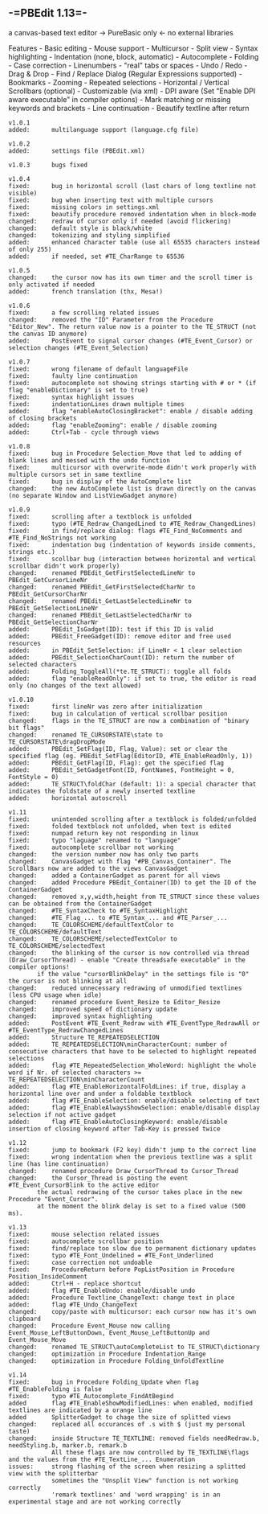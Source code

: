 -=PBEdit 1.13=-
---------------------------------------------------------------------
a canvas-based text editor -> PureBasic only <- no external libraries

Features
    - Basic editing
    - Mouse support
    - Multicursor
    - Split view
    - Syntax highlighting
    - Indentation (none, block, automatic)
    - Autocomplete
    - Folding
    - Case correction
    - Linenumbers
    - "real" tabs or spaces
    - Undo / Redo
    - Drag & Drop
    - Find / Replace Dialog (Regular Expressions supported)
    - Bookmarks
    - Zooming
    - Repeated selections
    - Horizontal / Vertical Scrollbars (optional)
    - Customizable (via xml)
    - DPI aware (Set "Enable DPI aware executable" in compiler options)
    - Mark matching or missing keywords and brackets
    - Line continuation
    - Beautify textline after return

	v1.0.1
	added:		multilanguage support (language.cfg file)

	v1.0.2
	added:		settings file (PBEdit.xml)

	v1.0.3 		bugs fixed

	v1.0.4
	fixed:		bug in horizontal scroll (last chars of long textline not visible)
	fixed:		bug when inserting text with multiple cursors
	fixed:		missing colors in settings.xml
	fixed:		beautify procedure removed indentation when in block-mode
	changed:	redraw of cursor only if needed (avoid flickering)
	changed:	default style is black/white
	changed:	tokenizing and styling simplified
	added:		enhanced character table (use all 65535 characters instead of only 255)
	added:		if needed, set #TE_CharRange to 65536

	v1.0.5
	changed:	the cursor now has its own timer and the scroll timer is only activated if needed
	added:		french translation (thx, Mesa!)

	v1.0.6
	fixed:		a few scrolling related issues
	changed:	removed the "ID" Parameter from the Procedure "Editor_New". The return value now is a pointer to the TE_STRUCT (not the canvas ID anymore)
	added:		PostEvent to signal cursor changes (#TE_Event_Cursor) or selection changes (#TE_Event_Selection)				

	v1.0.7
	fixed:		wrong filename of default languageFile
	fixed:		faulty line continuation
	fixed:		autocomplete not showing strings starting with # or * (if flag "enableDictionary" is set to true)
	fixed:		syntax highlight issues
	fixed:		indentationLines drawn multiple times
	added:		flag "enableAutoClosingBracket": enable / disable adding of closing brackets
	added:		flag "enableZooming": enable / disable zooming
	added:		Ctrl+Tab - cycle through views

	v1.0.8
	fixed:		bug in Procedure Selection_Move that led to adding of blank lines and messed with the undo function
	fixed:		multicursor with overwrite-mode didn't work properly with multiple cursors set in same textline
	fixed:		bug in display of the AutoComplete list
	changed:	the new AutoComplete list is drawn directly on the canvas (no separate Window and ListViewGadget anymore)

	v1.0.9
	fixed:		scrolling after a textblock is unfolded
	fixed:		typo (#TE_Redraw_ChangedLined to #TE_Redraw_ChangedLines)
	fixed:		in find/replace dialog: flags #TE_Find_NoComments and #TE_Find_NoStrings not working
	fixed:		indentation bug (indentation of keywords inside comments, strings etc.)
	fixed:		scollbar bug (interaction between horizontal and vertical scrollbar didn't work properly)
	changed:	renamed PBEdit_GetFirstSelectedLineNr to PBEdit_GetCursorLineNr
	changed:	renamed PBEdit_GetFirstSelectedCharNr to PBEdit_GetCursorCharNr
	changed:	renamed PBEdit_GetLastSelectedLineNr to PBEdit_GetSelectionLineNr
	changed:	renamed PBEdit_GetLastSelectedCharNr to PBEdit_GetSelectionCharNr
	added:		PBEdit_IsGadget(ID): test if this ID is valid
	added:		PBEdit_FreeGadget(ID): remove editor and free used resources
	added:		in PBEdit_SetSelection: if LineNr < 1 clear selection
	added:		PBEdit_SelectionCharCount(ID): return the number of selected characters
	added:		Folding_ToggleAll(*te.TE_STRUCT): toggle all folds
	added:		flag "enableReadOnly": if set to true, the editor is read only (no changes of the text allowed)

	v1.0.10
	fixed:		first lineNr was zero after initialization
	fixed:		bug in calculation of vertical scrollbar position
	changed:	flags in the TE_STRUCT are now a combination of "binary bit flags"
	changed:	renamed TE_CURSORSTATE\state to TE_CURSORSTATE\dragDropMode
	added:		PBEdit_SetFlag(ID, Flag, Value): set or clear the specified flag (eg. PBEdit_SetFlag(EditorID, #TE_EnableReadOnly, 1))
	added:		PBEdit_GetFlag(ID, Flag): get the specified flag
	added:		PBEdit_SetGadgetFont(ID, FontName$, FontHeight = 0, FontStyle = 0)
	added:		TE_STRUCT\foldChar (default: 1): a special character that indicates the foldstate of a newly inserted textline
	added:		horizontal autoscroll

	v1.11
	fixed:		unintended scrolling after a textblock is folded/unfolded
	fixed:		folded textblock not unfolded, when text is edited
	fixed:		numpad return key not responding in linux
	fixed:		typo "laguage" renamed to "language"
	fixed:		autocomplete scrollbar not working
	changed:	the version number now has only two parts
	changed:	CanvasGadget with flag "#PB_Canvas_Container". The ScrollBars now are added to the views CanvasGadget
	changed:	added a ContainerGadget as parent for all views
	changed:	added Procedure PBEdit_Container(ID) to get the ID of the ContainerGadget
	changed:	removed x,y,width,height from TE_STRUCT since these values can be obtained from the ContainerGadget
	changed:	#TE_SyntaxCheck to #TE_SyntaxHighlight
	changed:	#TE_Flag_... to #TE_Syntax_... and #TE_Parser_...
	changed:	TE_COLORSCHEME/defaultTextColor to TE_COLORSCHEME/defaultText
	changed:	TE_COLORSCHEME/selectedTextColor to TE_COLORSCHEME/selectedText
	changed:	the blinking of the cursor is now controlled via thread (Draw_CursorThread) - enable "Create threadsafe executable" in the compiler options!
			if the value "cursorBlinkDelay" in the settings file is "0" the cursor is not blinking at all
	changed:	reduced unnecessary redrawing of unmodified textlines (less CPU usage when idle)
	changed:	renamed procedure Event_Resize to Editor_Resize
	changed:	improved speed of dictionary update
	changed:	improved syntax highlighting
	added:		PostEvent #TE_Event_Redraw with #TE_EventType_RedrawAll or #TE_EventType_RedrawChangedLines
	added:		Structure TE_REPEATEDSELECTION
	added:		TE_REPEATEDSELECTION\minCharacterCount: number of consecutive characters that have to be selected to highlight repeated selections
	added:		flag #TE_RepeatedSelection_WholeWord: highlight the whole word if Nr. of selected characters >= TE_REPEATEDSELECTION\minCharacterCount
	added:		flag #TE_EnableHorizontalFoldLines: if true, display a horizontal line over and under a foldable textblock
	added:		flag #TE_EnableSelection: enable/disable selecting of text
	added:		flag #TE_EnableAlwaysShowSelection: enable/disable display selection if not active gadget
	added:		flag #TE_EnableAutoClosingKeyword: enable/disable insertion of closing keyword after Tab-Key is pressed twice

	v1.12
	fixed:		jump to bookmark (F2 key) didn't jump to the correct line
	fixed:		wrong indentation when the previous textline was a split line (has line continuation)
	changed:	renamed procedure Draw_CursorThread to Cursor_Thread
	changed:	the Cursor_Thread is posting the event #TE_Event_CursorBlink to the active editor
			the actual redrawing of the cursor takes place in the new Procedure "Event_Cursor".
			at the moment the blink delay is set to a fixed value (500 ms).

	v1.13
	fixed:		mouse selection related issues
	fixed:		autocomplete scrollbar position
	fixed:		find/replace too slow due to permanent dictionary updates
	fixed:		typo #TE_Font_Undelined = #TE_Font_Underlined
	fixed:		case correction not undoable
	fixed:		ProcedureReturn before PopListPosition in Procedure Position_InsideComment
	added:		Ctrl+H - replace shortcut
	added:		flag #TE_EnableUndo: enable/disable undo
	added:		Procedure Textline_ChangeText: change text in place
	added:		flag #TE_Undo_ChangeText
	changed:	copy/paste with multicursor: each cursor now has it's own clipboard
	changed:	Procedure Event_Mouse now calling Event_Mouse_LeftButtonDown, Event_Mouse_LeftButtonUp and Event_Mouse_Move
	changed:	renamed TE_STRUCT\autoCompleteList to TE_STRUCT\dictionary
	changed:	optimization in Procedure Indentation_Range
	changed:	optimization in Procedure Folding_UnfoldTextline

	v1.14
	fixed:		bug in Procedure Folding_Update when flag #TE_EnableFolding is false
	fixed:		typo #TE_Autocomplete_FindAtBegind
	added		flag #TE_EnableShowModifiedLines: when enabled, modified textlines are indicated by a orange line
	added		SplitterGadget to chage the size of splitted views
	changed:	replaced all occurances of .s with $ (just my personal taste)
	changed:	inside Structure TE_TEXTLINE: removed fields needRedraw.b, needStyling.b, marker.b, remark.b
				All these flags are now controlled by TE_TEXTLINE\flags and the values from the #TE_TextLine_... Enumeration
	issues:		strong flashing of the screen when resizing a splitted view with the splitterbar
				sometimes the "Unsplit View" function is not working correctly
				'remark textlines' and 'word wrapping' is in an experimental stage and are not working correctly
